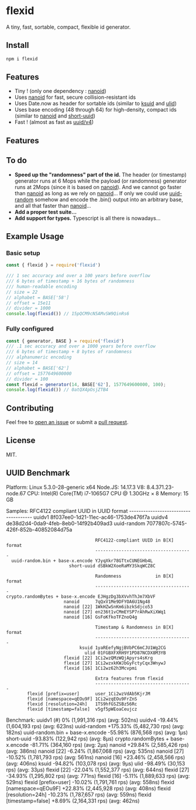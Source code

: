 # flexid
A tiny, fast, sortable, compact, flexible id generator.

## Install

```sh
npm i flexid
```

## Features

  * Tiny ! (only one dependency : [nanoid](https://www.npmjs.com/package/nanoid))
  * Uses [nanoid](https://www.npmjs.com/package/nanoid) for fast, secure collision-resistant ids
  * Uses Date.now as header for sortable ids (similar to [ksuid](https://www.npmjs.com/package/ksuid) and [ulid](https://www.npmjs.com/package/ulid))
  * Uses base encoding (48 through 64) for high-density, compact ids (similar to [nanoid](https://www.npmjs.com/package/nanoid) and [short-uuid](https://www.npmjs.com/package/short-uuid))
  * Fast ! (almost as fast as [uuid/v4](https://www.npmjs.com/package/uuid))

## Features

## To do

  * **Speed up the "randomness" part of the id.**
The header (or timestamp) generator runs at 6 Mops while the payload (or randomness) generator runs at 2Mops (since it is based on [nanoid](https://www.npmjs.com/package/nanoid)). And we cannot go faster than [nanoid](https://www.npmjs.com/package/nanoid) as long as we rely on [nanoid](https://www.npmjs.com/package/nanoid)...
If only we could use [uuid-random](https://www.npmjs.com/package/uuid-random) somehow and encode the .bin() output into an arbitrary base, and all that faster than [nanoid](https://www.npmjs.com/package/nanoid)...
  * **Add a proper test suite...**
  * **Add support for types.**
Typescript is all there is nowadays...

## Example Usage

### Basic setup

```javascript
const { flexid } = require('flexid')

/// 1 sec accuracy and over a 100 years before overflow
/// 6 bytes of timestamp + 16 bytes of randomness
/// human-readable encoding
// size = 22
// alphabet = BASE['58']
// offset = 15e11
// divider = 1000
console.log(flexid()) // 15pQCM9cN5AMvSW9QinRs6
```

### Fully configured

```javascript
const { generator, BASE } = require('flexid')
/// .1 sec accuracy and over a 1000 years before overflow
/// 6 bytes of timestamp + 8 bytes of randomness
/// alphanumeric encoding
// size = 14
// alphabet = BASE['62']
// offset = 1577649600000
// divider = 100
const flexid = generator(14, BASE['62'], 1577649600000, 100);
console.log(flexid()) // 0atQX4pOsjZTB4
```

## Contributing

Feel free to [open an issue](https://github.com/jchook/uuid-random/issues) or submit a [pull request](https://github.com/jchook/uuid-random/pulls).

## License

MIT.

## UUID Benchmark  

  Platform:
    Linux 5.3.0-28-generic x64
    Node.JS: 14.17.3
    V8: 8.4.371.23-node.67
    CPU: Intel(R) Core(TM) i7-1065G7 CPU @ 1.30GHz × 8
    Memory: 15 GB

  Samples:
                                      RFC4122 compliant UUID in UUID format
                                      -------------------------------------
                                uuidv1 8f037ee0-1d21-11ec-ac46-1753de476f7a
                                uuidv4 de38d2d4-0da9-4feb-8eb0-14f92b409ad3
                          uuid-random 7077807c-5745-426f-852b-40852084d75a
                                                                            
                                      RFC4122-compliant UUID in B[X] format
                                      -------------------------------------
      uuid-random.bin + base-x.encode YJyqXkr78GTtxCUNEGHb4L
                            short-uuid dSBkW2XoeRaMY3SkqWCZ8C
                                                                            
                                      Randomness             in B[X] format
                                      -------------------------------------
    crypto.randomBytes + base-x.encode EJHgzDg3bXVvhThJm7XbVF
                          nanoid      7qQxV1Me9DFYOA6U1Ng48
                          nanoid [22] 1WkHZwSnKm6ibzkSdjco53
                          nanoid [27] en236t1vCMmEYSP7rAhRwXiXWq1
                          nanoid [16] GsFoKfkoTFZnoQ4g
                                                                            
                                      Timestamp & Randomness in B[X] format
                                      -------------------------------------
                                ksuid 1yaREefyNgjBVbPC6mCJU1Wg2CG
                                  ulid 01FGBXFXRH9Y1PD87NCDX8M3YB
                          flexid [22] 1Ci2wzQMzWQjApyrs4sKrg
                          flexid [27] 1Ci2wzxkKWJbGyFctyCqx3WnywJ
                          flexid [16] 1Ci2wz62h3Mcvpmi
                                                                            
                                      Extra features from flexid           
                                      -------------------------------------
            flexid [prefix=user]      user_1Ci2wzVdAb5KjrJM
            flexid [namespace=qEOu9F] 1Ci2wzqEOu9FrZnS
            flexid [resolution=24h]   1TS9hfGSZSBz56Rc
            flexid [timestamp=false]  v5gf5pWEoaCeujcz

                                                                                
  Benchmark:
    uuidv1 (#)                                 0%   (1,991,316 rps)   (avg: 502ns)
    uuidv4                                -19.44%   (1,604,193 rps)   (avg: 623ns)
    uuid-random                          +175.33%   (5,482,730 rps)   (avg: 182ns)
    uuid-random.bin + base-x.encode       -55.98%     (876,568 rps)   (avg: 1μs)
    short-uuid                            -93.83%     (122,942 rps)   (avg: 8μs)
    crypto.randomBytes + base-x.encode    -81.71%     (364,160 rps)   (avg: 2μs)
    nanoid                                +29.84%   (2,585,426 rps)   (avg: 386ns)
    nanoid [22]                            -6.24%   (1,867,068 rps)   (avg: 535ns)
    nanoid [27]                           -10.52%   (1,781,793 rps)   (avg: 561ns)
    nanoid [16]                           +23.46%   (2,458,566 rps)   (avg: 406ns)
    ksuid                                 -94.82%     (103,078 rps)   (avg: 9μs)
    ulid                                  -98.49%      (30,153 rps)   (avg: 33μs)
    flexid [22]                           -22.04%   (1,552,377 rps)   (avg: 644ns)
    flexid [27]                           -34.93%   (1,295,802 rps)   (avg: 771ns)
    flexid [16]                            -5.11%   (1,889,633 rps)   (avg: 529ns)
    flexid [prefix=user]                  -10.02%   (1,791,761 rps)   (avg: 558ns)
    flexid [namespace=qEOu9F]             +22.83%   (2,445,928 rps)   (avg: 408ns)
    flexid [resolution=24h]               -10.23%   (1,787,657 rps)   (avg: 559ns)
    flexid [timestamp=false]               +8.69%   (2,164,331 rps)   (avg: 462ns)
